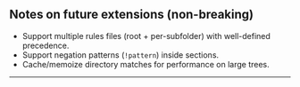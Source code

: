 
## Notes on future extensions (non-breaking)

* Support multiple rules files (root + per-subfolder) with well-defined precedence.
* Support negation patterns (`!pattern`) inside sections.
* Cache/memoize directory matches for performance on large trees.

---
